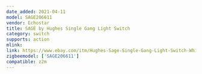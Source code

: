 ```yaml
---
date_added: 2021-04-11
model: SAGE206611
vendor: Echostar
title: SAGE by Hughes Single Gang Light Switch
category: switch
supports: action
mlink: 
link: https://www.ebay.com/itm/Hughes-Sage-Single-Gang-Light-Switch-White-296611-Home-Automation/183933050335
zigbeemodel: ['SAGE206611']
compatible: z2m
---
```




